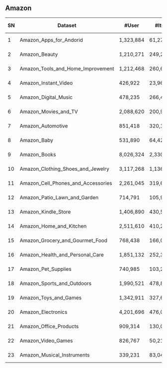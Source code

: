## Amazon 

| SN   | Dataset                                | \#User    | \#Item    | \#Inteaction | Sparsity  | Interaction Type   | TimeStamp | User Context | Item Context | Interaction Context |
| ---- | -------------------------------------- | --------- | --------- | ------------ | --------- | ------------------ | --------- | ------------ | ------------ | ------------------- |
| 1    | Amazon\_Apps\_for\_Andorid             | 1,323,884 | 61,275    | 2,638,172    | 99\.9967% | rating<br/>\[0,5\] | √         |              | √            |                     |
| 2    | Amazon\_Beauty                         | 1,210,271 | 249,274   | 2,023,070    | 99\.9993% | rating<br/>\[0,5\] | √         |              | √            |                     |
| 3    | Amazon\_Tools\_and\_Home\_Improvement  | 1,212,468 | 260,659   | 1,926,047    | 99\.9994% | rating<br/>\[0,5\] | √         |              | √            |                     |
| 4    | Amazon\_Instant\_Video                 | 426,922   | 23,965    | 583,933      | 99\.9943% | rating<br/>\[0,5\] | √         |              | √            |                     |
| 5    | Amazon\_Digital\_Music                 | 478,235   | 266,414   | 836,006      | 99\.9993% | rating<br/>\[0,5\] | √         |              | √            |                     |
| 6    | Amazon\_Movies\_and\_TV                | 2,088,620 | 200,941   | 4,607,047    | 99\.9989% | rating<br/>\[0,5\] | √         |              | √            |                     |
| 7    | Amazon\_Automotive                     | 851,418   | 320,112   | 1,373,768    | 99\.9995% | rating<br/>\[0,5\] | √         |              | √            |                     |
| 8    | Amazon\_Baby                           | 531,890   | 64,426    | 915,446      | 99\.9973% | rating<br/>\[0,5\] | √         |              | √            |                     |
| 9    | Amazon\_Books                          | 8,026,324 | 2,330,066 | 22,507,155   | 99\.9999% | rating<br/>\[0,5\] | √         |              | √            |                     |
| 10   | Amazon\_Clothing\_Shoes\_and\_Jewelry  | 3,117,268 | 1,136,004 | 5,748,920    | 99\.9998% | rating<br/>\[0,5\] | √         |              | √            |                     |
| 11   | Amazon\_Cell\_Phones\_and\_Accessories | 2,261,045 | 319,678   | 3,447,249    | 99\.9995% | rating<br/>\[0,5\] | √         |              | √            |                     |
| 12   | Amazon\_Patio\_Lawn\_and\_Garden       | 714,791   | 105,984   | 993,490      | 99\.9987% | rating<br/>\[0,5\] | √         |              | √            |                     |
| 13   | Amazon\_Kindle\_Store                  | 1,406,890 | 430,530   | 3,205,467    | 99\.9995% | rating<br/>\[0,5\] | √         |              | √            |                     |
| 14   | Amazon\_Home\_and\_Kitchen             | 2,511,610 | 410,243   | 4,253,926    | 99\.9996% | rating<br/>\[0,5\] | √         |              | √            |                     |
| 15   | Amazon\_Grocery\_and\_Gourmet\_Food    | 768,438   | 166,049   | 1,297,156    | 99\.9990% | rating<br/>\[0,5\] | √         |              | √            |                     |
| 16   | Amazon\_Health\_and\_Personal\_Care    | 1,851,132 | 252,331   | 2,982,326    | 99\.9994% | rating<br/>\[0,5\] | √         |              | √            |                     |
| 17   | Amazon\_Pet\_Supplies                  | 740,985   | 103,288   | 1,235,316    | 99\.9984% | rating<br/>\[0,5\] | √         |              | √            |                     |
| 18   | Amazon\_Sports\_and\_Outdoors          | 1,990,521 | 478,898   | 3,268,695    | 99\.9997% | rating<br/>\[0,5\] | √         |              | √            |                     |
| 19   | Amazon\_Toys\_and\_Games               | 1,342,911 | 327,698   | 2,252,771    | 99\.9995% | rating<br/>\[0,5\] | √         |              | √            |                     |
| 20   | Amazon\_Electronics                    | 4,201,696 | 476,002   | 7,824,482    | 99\.9996% | rating<br/>\[0,5\] | √         |              | √            |                     |
| 21   | Amazon\_Office\_Products               | 909,314   | 130,006   | 1,243,186    | 99\.9989% | rating<br/>\[0,5\] | √         |              | √            |                     |
| 22   | Amazon\_Video\_Games                   | 826,767   | 50,210    | 1,324,753    | 99\.9968% | rating<br/>\[0,5\] | √         |              | √            |                     |
| 23   | Amazon\_Musical\_Instruments           | 339,231   | 83,046    | 500,176      | 99\.9982% | rating<br/>\[0,5\] | √         |              | √            |                     |
